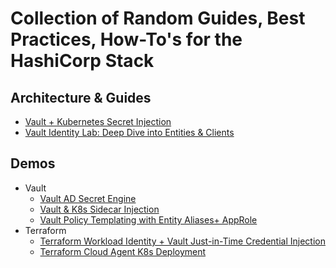 # Collection of Random Guides, Best Practices, How-To's for the HashiCorp Stack

## Architecture & Guides

- [Vault + Kubernetes Secret Injection](./arch/vault-k8s-secrets-management/)
- [Vault Identity Lab: Deep Dive into Entities & Clients](./arch/vault-identity-lab/)

## Demos

* Vault
    - [Vault AD Secret Engine](./demo/vault/secret-engine-ad-ldap/)
    - [Vault & K8s Sidecar Injection](./demo/vault/vault-k8s-secrets-management/) 
    - [Vault Policy Templating with Entity Aliases+ AppRole](./demo/vault/policy-template-approle/)
* Terraform
    - [Terraform Workload Identity + Vault Just-in-Time Credential Injection](./demo/terraform/tfc-vault-jit-demo/)
    - [Terraform Cloud Agent K8s Deployment](./demo/terraform/tfc-agent-k8s/)


